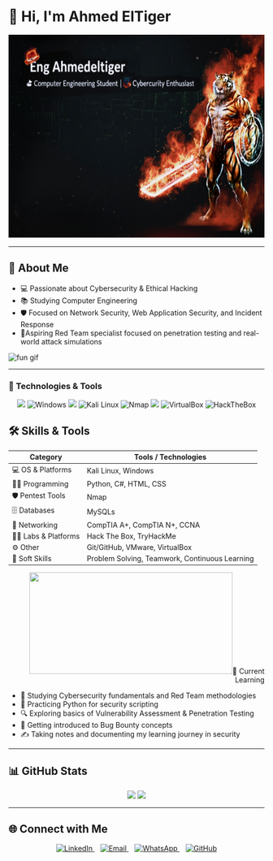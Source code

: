# 👋 Hi, I'm Ahmed ElTiger  
<!--🎓 Computer Engineering Student | 🔐 Cybersecurity Enthusiast-->


<img src="https://github.com/ahmedeltiger201/ahmedeltiger201/blob/32550a9d31d1f3edb039e474aec51e14f489ccd8/Picsart_25-09-20_20-57-54-010.png" 
     alt="fun gif" 
     width="1000" 
     height="400"/>




---

## 🔎 About Me  
- 💻 Passionate about Cybersecurity & Ethical Hacking
- 📚 Studying Computer Engineering   
- 🛡 Focused on Network Security, Web Application Security, and Incident Response  
- 🎯Aspiring Red Team specialist focused on penetration testing and real-world attack simulations 


<img src="https://media4.giphy.com/media/v1.Y2lkPTc5MGI3NjExY3BqZ3I2Nm5rY2hudmlsYmRpZmVkdGE2YTlsbDlxYm56OXl2eGhyNSZlcD12MV9pbnRlcm5hbF9naWZfYnlfaWQmY3Q9Zw/eKHfwv3JLwrThlt4GJ/giphy.gif" 
     alt="fun gif" 
     width="400" 
     height="200"/>

---


### 🔧 Technologies & Tools 
  

<p align="center">
  <!-- Programming -->
  <img src="https://skillicons.dev/icons?i=python" />

  <!-- OS & Platforms -->
  
  <img src="https://raw.githubusercontent.com/tandpfun/skill-icons/main/icons/Windows-Dark.svg" width="48" height="48" alt="Windows"/>

  <!-- Databases -->
  <img src="https://skillicons.dev/icons?i=mysql" />
   

  <!-- Security Tools -->
  <img src="https://www.kali.org/images/kali-dragon-icon.svg" width="48" height="48" alt="Kali Linux"/>
  <img src="https://nmap.org/images/sitelogo-nmap.svg" width="48" height="48" alt="Nmap"/>

  <!-- Version Control -->
  <img src="https://skillicons.dev/icons?i=git" />

  <!-- Virtualization -->
  <img src="https://www.vectorlogo.zone/logos/virtualbox/virtualbox-icon.svg" width="48" height="48" alt="VirtualBox"/>

  <!-- Platforms -->
  <img src="https://avatars.githubusercontent.com/u/50994705?s=200&v=4" width="48" height="48" alt="HackTheBox"/>
</p>





## 🛠 Skills & Tools  

| Category       | Tools / Technologies |
|---------------------|---------------------------|
| 💻 OS & Platforms | Kali Linux, Windows |
| 👨‍💻 Programming    | Python, C#, HTML, CSS |
| 🛡 Pentest Tools  | Nmap |
| 🗄 Databases      | MySQLs |
| 📡 Networking     |  CompTIA A+, CompTIA N+, CCNA |
| 🏴‍☠️ Labs & Platforms | Hack The Box, TryHackMe |
| ⚙️ Other          | Git/GitHub, VMware, VirtualBox |
| 🤝 Soft Skills    | Problem Solving, Teamwork, Continuous Learning |

<p align="RIGHT ">
  <img src="https://media.giphy.com/media/v1.Y2lkPTc5MGI3NjExNTR6MG5idHF3dDgzaDMydzNzaWI4a3RoaGtrMXF5a3hlNDRpdGoybyZlcD12MV9zdGlja2Vyc19zZWFyY2gmY3Q9cw/nVJN4PlV00ojrfkovH/giphy.gif" width="400"  height="200/>
</p>



---

## 🚀 Current Learning  
- 📖 Studying Cybersecurity fundamentals and Red Team methodologies  
- 🔧 Practicing Python for security scripting  
- 🔍 Exploring basics of Vulnerability Assessment & Penetration Testing  
- 🐞 Getting introduced to Bug Bounty concepts  
- ✍️ Taking notes and documenting my learning journey in security  



---

## 📊 GitHub Stats  

<p align="center">
  <img src="https://github-readme-stats.vercel.app/api?username=ahmedeltiger201&show_icons=true&theme=radical" height="160"/>
  <img src="https://github-readme-stats.vercel.app/api/top-langs/?username=ahmedeltiger201&layout=compact&theme=radical" height="160"/>
</p>

---

## 🌐 Connect with Me  


<p align="center">
  <a href="https://www.linkedin.com/in/ahmed-mohamed-216043319" target="_blank">
    <img src="https://img.shields.io/badge/LinkedIn-blue?style=for-the-badge&logo=linkedin" alt="LinkedIn"/>
  </a>
  &nbsp;&nbsp;
  <a href="mailto:ahmedmohamed45678hg@gmail.com" target="_blank">
    <img src="https://img.shields.io/badge/Email-D14836?style=for-the-badge&logo=gmail&logoColor=white" alt="Email"/>
  </a>
  &nbsp;&nbsp;
  <a href="https://wa.me/201097519637" target="_blank">
    <img src="https://img.shields.io/badge/WhatsApp-25D366?style=for-the-badge&logo=whatsapp&logoColor=white" alt="WhatsApp"/>
  </a>
  &nbsp;&nbsp;
  <a href="https://github.com/ahmedmohamed" target="_blank">
    <img src="https://img.shields.io/badge/GitHub-181717?style=for-the-badge&logo=github&logoColor=white" alt="GitHub"/>
  </a>
</p>

<p align="RIGHT ">
  <img src="https://media2.giphy.com/media/v1.Y2lkPTc5MGI3NjExcGZmYWF1OTAwd3lkend0bWFwMnNrcTJxNG5teDR2cWR4bHI3dHloZyZlcD12MV9pbnRlcm5hbF9naWZfYnlfaWQmY3Q9Zw/BjscQHSz4tzVYFkDoy/giphy.gif" width="400"  height="200/>
  

